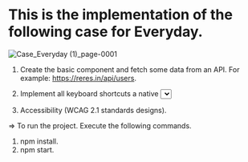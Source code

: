 # This is the implementation of the following case for Everyday. 

![Case_Everyday (1)_page-0001](https://github.com/zulfiqar313/case_everyday/assets/69974518/b858698d-7ed9-4172-b487-97f4599218e7)

1) Create the basic component and fetch some data from an API. For example: https://reres.in/api/users.

2) Implement all keyboard shortcuts a native <select> support. (Only implemented in the file: src\components\selectedStateComponent\index.js).

3) Accessibility (WCAG 2.1 standards designs).


=> To run the project. Execute the following commands. 

1) npm install.
2) npm start.

